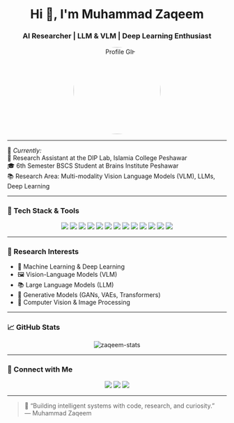 <h1 align="center">Hi 👋, I'm Muhammad Zaqeem</h1>
<h3 align="center">AI Researcher | LLM & VLM | Deep Learning Enthusiast</h3>

<p align="center">
  <img src="https://github.com/zaqeem/zaqeem/assets/photo.gif" width="200" height="200" style="border-radius:50%;" alt="Profile GIF"/>
</p>

---

💼 *Currently:*  
🔬 Research Assistant at the DIP Lab, Islamia College Peshawar  
🎓 6th Semester BSCS Student at Brains Institute Peshawar  
📚 Research Area: Multi-modality Vision Language Models (VLM), LLMs, Deep Learning  

---

### 🚀 Tech Stack & Tools

<p align="center">
  <img src="https://img.shields.io/badge/Python-3776AB?style=for-the-badge&logo=python&logoColor=white"/>
  <img src="https://img.shields.io/badge/C++-00599C?style=for-the-badge&logo=cplusplus&logoColor=white"/>
  <img src="https://img.shields.io/badge/Java-ED8B00?style=for-the-badge&logo=java&logoColor=white"/>
  <img src="https://img.shields.io/badge/JavaScript-F7DF1E?style=for-the-badge&logo=javascript&logoColor=black"/>
  <img src="https://img.shields.io/badge/React-20232A?style=for-the-badge&logo=react&logoColor=61DAFB"/>
  <img src="https://img.shields.io/badge/Flask-000000?style=for-the-badge&logo=flask&logoColor=white"/>
  <img src="https://img.shields.io/badge/Streamlit-FF4B4B?style=for-the-badge&logo=streamlit&logoColor=white"/>
  <img src="https://img.shields.io/badge/OpenCV-5C3EE8?style=for-the-badge&logo=opencv&logoColor=white"/>
  <img src="https://img.shields.io/badge/PyTorch-EE4C2C?style=for-the-badge&logo=pytorch&logoColor=white"/>
  <img src="https://img.shields.io/badge/TensorFlow-FF6F00?style=for-the-badge&logo=tensorflow&logoColor=white"/>
  <img src="https://img.shields.io/badge/Matplotlib-3776AB?style=for-the-badge&logo=matplotlib&logoColor=white"/>
  <img src="https://img.shields.io/badge/Pandas-150458?style=for-the-badge&logo=pandas&logoColor=white"/>
  <img src="https://img.shields.io/badge/NumPy-013243?style=for-the-badge&logo=numpy&logoColor=white"/>
</p>

---

### 🎯 Research Interests

- 🧠 Machine Learning & Deep Learning  
- 🖼 Vision-Language Models (VLM)  
- 📚 Large Language Models (LLM)  
- 🎨 Generative Models (GANs, VAEs, Transformers)  
- 🧪 Computer Vision & Image Processing  

---

### 📈 GitHub Stats

<p align="center">
  <img src="https://github-readme-stats.vercel.app/api?username=zaqeem&show_icons=true&theme=tokyonight" alt="zaqeem-stats" />
</p>

---

### 🤝 Connect with Me

<p align="center">
  <a href="mailto:muhammadzaqeem@gmail.com"><img src="https://img.shields.io/badge/Gmail-D14836?style=for-the-badge&logo=gmail&logoColor=white" /></a>
  <a href="https://github.com/zaqeem"><img src="https://img.shields.io/badge/GitHub-181717?style=for-the-badge&logo=github&logoColor=white" /></a>
  <a href="https://linkedin.com/in/YOUR_USERNAME_HERE"><img src="https://img.shields.io/badge/LinkedIn-0A66C2?style=for-the-badge&logo=linkedin&logoColor=white" /></a>
</p>

---

> 🧠 “Building intelligent systems with code, research, and curiosity.”  
> — Muhammad Zaqeem
